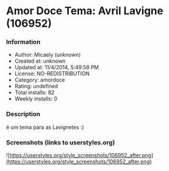 # Amor Doce Tema: Avril Lavigne (106952)

### Information
- Author: Micaely (unknown)
- Created at: unknown
- Updated at: 11/4/2014, 5:49:58 PM
- License: NO-REDISTRIBUTION
- Category: amordoce
- Rating: undefined
- Total installs: 82
- Weekly installs: 0


### Description
é um tema para as Lavignetes :)


### Screenshots (links to userstyles.org)
![https://userstyles.org/style_screenshots/106952_after.png](https://userstyles.org/style_screenshots/106952_after.png)



